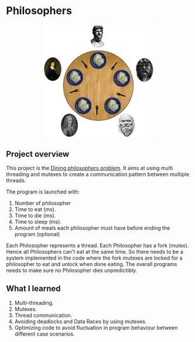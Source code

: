 # Philosophers
<p align="center">
<img src="An_illustration_of_the_dining_philosophers_problem.png" alt="100" width="300"/>
</p>

## Project overview

This project is the [Dining philosophers problem](https://en.wikipedia.org/wiki/Dining_philosophers_problem).
It aims at using multi threading and mutexes to create a communication pattern between multiple threads.

The program is launched with:
1. Number of philosopher
2. Time to eat (ms).
3. Time to die (ms).
4. Time to sleep (ms).
5. Amount of meals each philosopher must have before ending the program (optional)

Each Philosopher represents a thread. Each Philosopher has a fork (mutex). Hence all Philosophers can't eat at the same time. So there needs to be a system implemented in the code where the fork mutexes are locked for a philosopher to eat and unlock when done eating. The overall programs needs to make sure no Philosopher dies unpredictibly.

## What I learned

1. Multi-threading.
2. Mutexes.
3. Thread communication.
4. Avoiding deadlocks and Data Races by using mutexes.
5. Optimizing code to avoid fluctuation in program behaviour between different case scenarios.
